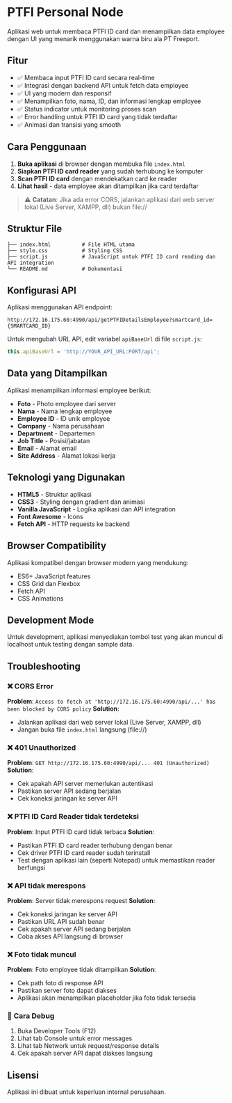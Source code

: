 # PTFI Personal Node

Aplikasi web untuk membaca PTFI ID card dan menampilkan data employee dengan UI yang menarik menggunakan warna biru ala PT Freeport.

## Fitur

- ✅ Membaca input PTFI ID card secara real-time
- ✅ Integrasi dengan backend API untuk fetch data employee
- ✅ UI yang modern dan responsif
- ✅ Menampilkan foto, nama, ID, dan informasi lengkap employee
- ✅ Status indicator untuk monitoring proses scan
- ✅ Error handling untuk PTFI ID card yang tidak terdaftar
- ✅ Animasi dan transisi yang smooth

## Cara Penggunaan

1. **Buka aplikasi** di browser dengan membuka file `index.html`
2. **Siapkan PTFI ID card reader** yang sudah terhubung ke komputer
3. **Scan PTFI ID card** dengan mendekatkan card ke reader
4. **Lihat hasil** - data employee akan ditampilkan jika card terdaftar

> ⚠️ **Catatan**: Jika ada error CORS, jalankan aplikasi dari web server lokal (Live Server, XAMPP, dll) bukan file://

## Struktur File

```
├── index.html          # File HTML utama
├── style.css           # Styling CSS
├── script.js           # JavaScript untuk PTFI ID card reading dan API integration
└── README.md           # Dokumentasi
```

## Konfigurasi API

Aplikasi menggunakan API endpoint:
```
http://172.16.175.60:4990/api/getPTFIDetailsEmployee?smartcard_id={SMARTCARD_ID}
```

Untuk mengubah URL API, edit variabel `apiBaseUrl` di file `script.js`:

```javascript
this.apiBaseUrl = 'http://YOUR_API_URL:PORT/api';
```

## Data yang Ditampilkan

Aplikasi menampilkan informasi employee berikut:
- **Foto** - Photo employee dari server
- **Nama** - Nama lengkap employee
- **Employee ID** - ID unik employee
- **Company** - Nama perusahaan
- **Department** - Departemen
- **Job Title** - Posisi/jabatan
- **Email** - Alamat email
- **Site Address** - Alamat lokasi kerja

## Teknologi yang Digunakan

- **HTML5** - Struktur aplikasi
- **CSS3** - Styling dengan gradient dan animasi
- **Vanilla JavaScript** - Logika aplikasi dan API integration
- **Font Awesome** - Icons
- **Fetch API** - HTTP requests ke backend

## Browser Compatibility

Aplikasi kompatibel dengan browser modern yang mendukung:
- ES6+ JavaScript features
- CSS Grid dan Flexbox
- Fetch API
- CSS Animations

## Development Mode

Untuk development, aplikasi menyediakan tombol test yang akan muncul di localhost untuk testing dengan sample data.

## Troubleshooting

### ❌ **CORS Error**
**Problem**: `Access to fetch at 'http://172.16.175.60:4990/api/...' has been blocked by CORS policy`
**Solution**: 
- Jalankan aplikasi dari web server lokal (Live Server, XAMPP, dll)
- Jangan buka file `index.html` langsung (file://)

### ❌ **401 Unauthorized**
**Problem**: `GET http://172.16.175.60:4990/api/... 401 (Unauthorized)`
**Solution**: 
- Cek apakah API server memerlukan autentikasi
- Pastikan server API sedang berjalan
- Cek koneksi jaringan ke server API

### ❌ **PTFI ID Card Reader tidak terdeteksi**
**Problem**: Input PTFI ID card tidak terbaca
**Solution**:
- Pastikan PTFI ID card reader terhubung dengan benar
- Cek driver PTFI ID card reader sudah terinstall
- Test dengan aplikasi lain (seperti Notepad) untuk memastikan reader berfungsi

### ❌ **API tidak merespons**
**Problem**: Server tidak merespons request
**Solution**:
- Cek koneksi jaringan ke server API
- Pastikan URL API sudah benar
- Cek apakah server API sedang berjalan
- Coba akses API langsung di browser

### ❌ **Foto tidak muncul**
**Problem**: Foto employee tidak ditampilkan
**Solution**:
- Cek path foto di response API
- Pastikan server foto dapat diakses
- Aplikasi akan menampilkan placeholder jika foto tidak tersedia

### 🔧 **Cara Debug**
1. Buka Developer Tools (F12)
2. Lihat tab Console untuk error messages
3. Lihat tab Network untuk request/response details
4. Cek apakah server API dapat diakses langsung

## Lisensi

Aplikasi ini dibuat untuk keperluan internal perusahaan.
